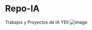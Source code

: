 # Repo-IA
Trabajos y Proyectos de IA
YEII
![image](https://user-images.githubusercontent.com/114444946/223304738-39b8a3e3-c06f-4bae-a48e-19d82198f939.png)
